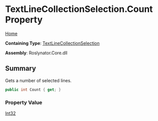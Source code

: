 # TextLineCollectionSelection\.Count Property

[Home](../../../../README.md)

**Containing Type**: [TextLineCollectionSelection](../README.md)

**Assembly**: Roslynator\.Core\.dll

## Summary

Gets a number of selected lines\.

```csharp
public int Count { get; }
```

### Property Value

[Int32](https://docs.microsoft.com/en-us/dotnet/api/system.int32)

